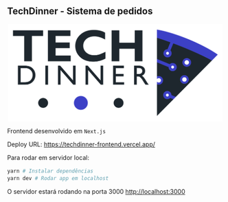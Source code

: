 ## TechDinner - Sistema de pedidos

<img src="src/assets/logo-normal-black.svg" style="display:block; width: 500px; margin: 0 auto;" />

Frontend desenvolvido em `Next.js`

Deploy URL: https://techdinner-frontend.vercel.app/

Para rodar em servidor local:

```bash
yarn # Instalar dependências
yarn dev # Rodar app em localhost
```
O servidor estará rodando na porta 3000
[http://localhost:3000](http://localhost:3000)
